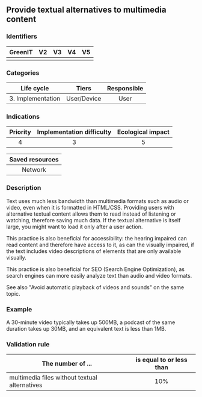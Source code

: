 ## Provide textual alternatives to multimedia content

### Identifiers

| GreenIT | V2  | V3  | V4  | V5  |
| :-----: | :-: | :-: | :-: | :-: |
|         |     |     |     |     |

### Categories

|    Life cycle     |    Tiers    | Responsible |
| :---------------: | :---------: | :---------: |
| 3. Implementation | User/Device |    User     |

### Indications

| Priority | Implementation difficulty | Ecological impact |
| :------: | :-----------------------: | :---------------: |
|    4     |             3             |         5         |

| Saved resources |
| :-------------: |
|     Network     |

### Description

Text uses much less bandwidth than multimedia formats such as audio or video, even when it is formatted in HTML/CSS. Providing users with alternative textual content allows them to read instead of listening or watching, therefore saving much data. If the textual alternative is itself large, you might want to load it only after a user action.

This practice is also beneficial for accessibility: the hearing impaired can read content and therefore have access to it, as can the visually impaired, if the text includes video descriptions of elements that are only available visually.

This practice is also beneficial for SEO (Search Engine Optimization), as search engines can more easily analyze text than audio and video formats.

See also "Avoid automatic playback of videos and sounds" on the same topic.

### Example

A 30-minute video typically takes up 500MB, a podcast of the same duration takes up 30MB, and an equivalent text is less than 1MB.

### Validation rule

| The number of ...                             | is equal to or less than |
| --------------------------------------------- | :----------------------: |
| multimedia files without textual alternatives |           10%            |
